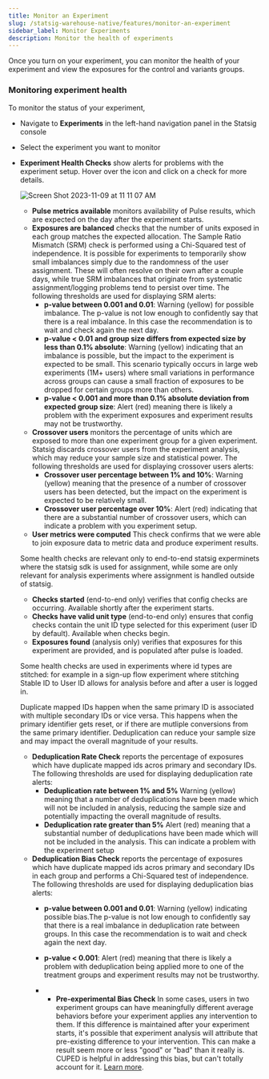 ```yaml
---
title: Monitor an Experiment
slug: /statsig-warehouse-native/features/monitor-an-experiment
sidebar_label: Monitor Experiments
description: Monitor the health of experiments
---
```


Once you turn on your experiment, you can monitor the health of your experiment and view the exposures for the control and variants groups.

### Monitoring experiment health
To monitor the status of your experiment, 
 - Navigate to **Experiments** in the left-hand navigation panel in the Statsig console
 - Select the experiment you want to monitor 
 - **Experiment Health Checks** show alerts for problems with the experiment setup.  Hover over the icon and click on a check for more details.
   
   ![Screen Shot 2023-11-09 at 11 11 07 AM](https://github.com/statsig-io/docs/assets/135062389/375aa506-5dbf-42e5-b238-280c907f499b)

    - **Pulse metrics available**  monitors availability of Pulse results, which are expected on the day after the experiment starts.  
    - **Exposures are balanced** checks that the number of units exposed in each group matches the expected allocation.  The Sample Ratio Mismatch (SRM) check is performed using a Chi-Squared test of independence. It is possible for experiments to temporarily show small imbalances simply due to the randomness of the user assignment.  These will often resolve on their own after a couple days, while true SRM imbalances that originate from systematic assignment/logging problems tend to persist over time.  The following thresholds are used for displaying SRM alerts:
      - **p-value between 0.001 and 0.01**: Warning (yellow) for possible imbalance. The p-value is not low enough to confidently say that there is a real imbalance.  In this case the recommendation is to wait and check again the next day.
      - **p-value < 0.01 and group size differs from expected size by less than 0.1% absolute**: Warning (yellow) indicating that an imbalance is possible, but the impact to the experiment is expected to be small.  This scenario typically occurs in large web experiments (1M+ users) where small variations in performance across groups can cause a small fraction of exposures to be dropped for certain groups more than others. 
      - **p-value < 0.001 and more than 0.1% absolute deviation from expected group size**: Alert (red) meaning there is likely a problem with the experiment exposures and experiment results may not be trustworthy.
    - **Crossover users** monitors the percentage of units which are exposed to more than one experiment group for a given experiment. Statsig discards crossover users from the experiment analysis, which may reduce your sample size and statistical power. The following thresholds are used for displaying crossover users alerts:
      - **Crossover user percentage between 1% and 10%**: Warning (yellow) meaning that the presence of a number of crossover users has been detected, but the impact on the experiment is expected to be relatively small.
      - **Crossover user percentage over 10%**: Alert (red) indicating that there are a substantial number of crossover users, which can indicate a problem with you experiment setup.
    - **User metrics were computed** This check confirms that we were able to join exposure data to metric data and produce experiment results.

    Some health checks are relevant only to end-to-end statsig experminets where the statsig sdk is used for assignment, while some are only relevant for analysis experiments where assignment is handled outside of statsig.

    - **Checks started** (end-to-end only) verifies that config checks are occurring.  Available shortly after the experiment starts.  
    - **Checks have valid unit type** (end-to-end only) ensures that config checks contain the unit ID type selected for this experiment (user ID by default).  Available when checks begin.
    - **Exposures found** (analysis only) verifies that exposures for this experiment are provided, and is populated after pulse is loaded.

    Some health checks are used in experiments where id types are stitched: for example in a sign-up flow experiment where stitching Stable ID to User ID allows for analysis before and after a user is logged in.

    Duplicate mapped IDs happen when the same primary ID is associated with multiple secondary IDs or vice versa. This happens when the primary identifier gets reset, or if there are mutliple conversions from the same primary identifier. Deduplication can reduce your sample size and may impact the overall magnitude of your results.

    - **Deduplication Rate Check** reports the percentage of exposures which have duplicate mapped ids acros primary and secondary IDs. The following thresholds are used for displaying deduplication rate alerts:
      - **Deduplication rate between 1% and 5%** Warning (yellow) meaning that a number of deduplications have been made which will not be included in analysis, reducing the sample size and potentially impacting the overall magnitude of results. 
      - **Deduplication rate greater than 5%** Alert (red) meaning that a substantial number of deduplications have been made which will not be included in the analysis. This can indicate a problem with the experiment setup
    - **Deduplication Bias Check** reports the percentage of exposures which have duplicate mapped ids acros primary and secondary IDs in each group and performs a Chi-Squared test of independence. The following thresholds are used for displaying deduplication bias alerts:
      - **p-value between 0.001 and 0.01**: Warning (yellow) indicating possible bias.The p-value is not low enough to confidently say that there is a real imbalance in deduplication rate between groups. In this case the recommendation is to wait and check again the next day.
      - **p-value < 0.001**: Alert (red) meaning that there is likely a problem with deduplication being applied more to one of the treatment groups and experiment results may not be trustworthy.
     
      - - **Pre-experimental Bias Check** In some cases, users in two experiment groups can have meaningfully different average behaviors before your experiment applies any intervention to them. If this difference is maintained after your experiment starts, it's possible that experiment analysis will attribute that pre-existing difference to your intervention. This can make a result seem more or less "good" or "bad" than it really is. CUPED is helpful in addressing this bias, but can't totally account for it. [Learn more](https://docs.statsig.com/stats-engine/pre-experiment-bias).
